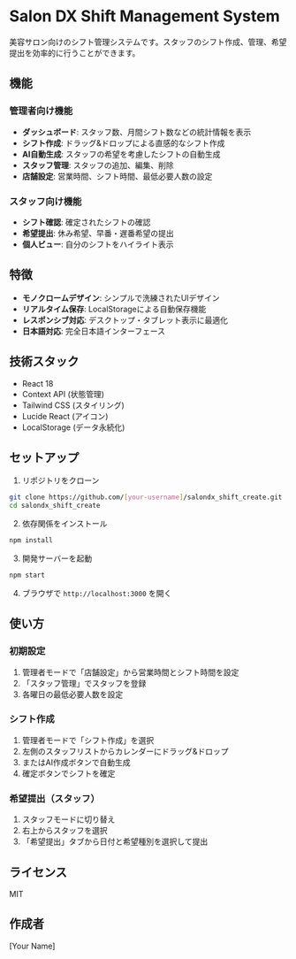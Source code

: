 # Salon DX Shift Management System

美容サロン向けのシフト管理システムです。スタッフのシフト作成、管理、希望提出を効率的に行うことができます。

## 機能

### 管理者向け機能
- **ダッシュボード**: スタッフ数、月間シフト数などの統計情報を表示
- **シフト作成**: ドラッグ&ドロップによる直感的なシフト作成
- **AI自動生成**: スタッフの希望を考慮したシフトの自動生成
- **スタッフ管理**: スタッフの追加、編集、削除
- **店舗設定**: 営業時間、シフト時間、最低必要人数の設定

### スタッフ向け機能
- **シフト確認**: 確定されたシフトの確認
- **希望提出**: 休み希望、早番・遅番希望の提出
- **個人ビュー**: 自分のシフトをハイライト表示

## 特徴

- **モノクロームデザイン**: シンプルで洗練されたUIデザイン
- **リアルタイム保存**: LocalStorageによる自動保存機能
- **レスポンシブ対応**: デスクトップ・タブレット表示に最適化
- **日本語対応**: 完全日本語インターフェース

## 技術スタック

- React 18
- Context API (状態管理)
- Tailwind CSS (スタイリング)
- Lucide React (アイコン)
- LocalStorage (データ永続化)

## セットアップ

1. リポジトリをクローン
```bash
git clone https://github.com/[your-username]/salondx_shift_create.git
cd salondx_shift_create
```

2. 依存関係をインストール
```bash
npm install
```

3. 開発サーバーを起動
```bash
npm start
```

4. ブラウザで `http://localhost:3000` を開く

## 使い方

### 初期設定
1. 管理者モードで「店舗設定」から営業時間とシフト時間を設定
2. 「スタッフ管理」でスタッフを登録
3. 各曜日の最低必要人数を設定

### シフト作成
1. 管理者モードで「シフト作成」を選択
2. 左側のスタッフリストからカレンダーにドラッグ&ドロップ
3. またはAI作成ボタンで自動生成
4. 確定ボタンでシフトを確定

### 希望提出（スタッフ）
1. スタッフモードに切り替え
2. 右上からスタッフを選択
3. 「希望提出」タブから日付と希望種別を選択して提出

## ライセンス

MIT

## 作成者

[Your Name]